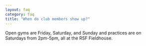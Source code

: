 ```yaml
---
layout: faq
category: faq
title: "When do club members show up?"
---
```


Open gyms are Friday, Saturday, and Sunday and practices are on Saturdays from 2pm-5pm, all at the RSF Fieldhouse.